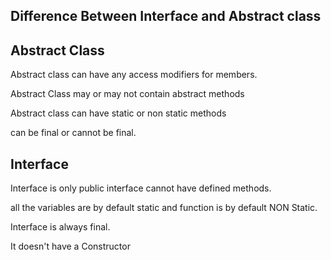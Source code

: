 ## Difference Between Interface and Abstract class
Abstract Class
---------------------------------------------------
Abstract class can have any access modifiers for members.

Abstract Class may or may not contain abstract methods

Abstract class can have static or non static methods

can be final or cannot be final.


Interface
-------------------------------------------------------
<imp>Interface is only public<imp>
  interface cannot have defined methods.
  
  all the variables are by default static and function is by default NON Static.
  
  Interface is always final.
  
  It doesn't have a Constructor
